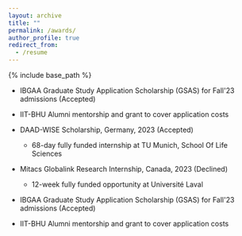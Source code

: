 ```yaml
---
layout: archive
title: ""
permalink: /awards/
author_profile: true
redirect_from:
  - /resume
---
```


{% include base_path %}
*  IBGAA Graduate Study Application Scholarship (GSAS) for Fall'23 admissions (Accepted)
  * IIT-BHU Alumni mentorship and grant to cover application costs

* DAAD-WISE Scholarship, Germany, 2023 (Accepted) 
  * 68-day fully funded internship at TU Munich, School Of Life Sciences
    
* Mitacs Globalink Research Internship, Canada, 2023 (Declined) 
  * 12-week fully funded opportunity at Université Laval
    
*  IBGAA Graduate Study Application Scholarship (GSAS) for Fall'23 admissions (Accepted)
  * IIT-BHU Alumni mentorship and grant to cover application costs
